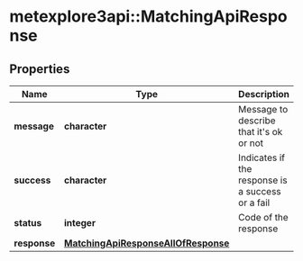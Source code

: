 # metexplore3api::MatchingApiResponse


## Properties
Name | Type | Description | Notes
------------ | ------------- | ------------- | -------------
**message** | **character** | Message to describe that it&#39;s ok or not | 
**success** | **character** | Indicates if the response is a success or a fail | 
**status** | **integer** | Code of the response | 
**response** | [**MatchingApiResponseAllOfResponse**](MatchingApiResponse_allOf_response.md) |  | [optional] 


